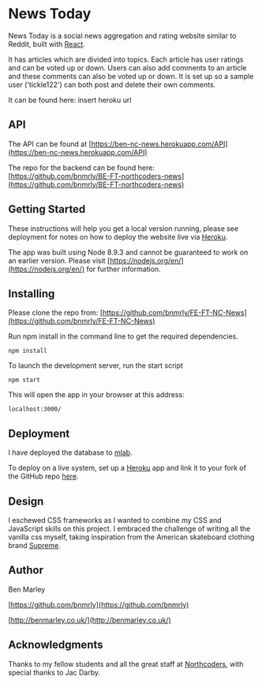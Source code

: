 # News Today

News Today is a social news aggregation and rating website similar to Reddit, built with [React](https://reactjs.org/).

It has articles which are divided into topics. Each article has user ratings and can be voted up or down. Users can also add comments to an article and these comments can also be voted up or down. It is set up so a sample user ('tickle122') can both post and delete their own comments.

It can be found here: insert heroku url

## API

The API can be found at [https://ben-nc-news.herokuapp.com/API](https://ben-nc-news.herokuapp.com/API)

The repo for the backend can be found here: [https://github.com/bnmrly/BE-FT-northcoders-news](https://github.com/bnmrly/BE-FT-northcoders-news)

## Getting Started

These instructions will help you get a local version running, please see deployment for notes on how to deploy the website live via [Heroku](https://www.heroku.com/).

The app was built using Node 8.9.3 and cannot be guaranteed to work on an earlier version. Please visit [https://nodejs.org/en/](https://nodejs.org/en/) for further information.

## Installing

Please clone the repo from: [https://github.com/bnmrly/FE-FT-NC-News](https://github.com/bnmrly/FE-FT-NC-News)

Run npm install in the command line to get the required dependencies.

```
npm install
```

To launch the development server, run the start script

```
npm start
```

This will open the app in your browser at this address:

```
localhost:3000/
```

## Deployment

I have deployed the database to [mlab](https://mlab.com/).

To deploy on a live system, set up a [Heroku](https://www.heroku.com/) app and link it to your fork of the GitHub repo [here](https://github.com/bnmrly/FE-FT-NC-News).

## Design

I eschewed CSS frameworks as I wanted to combine my CSS and JavaScript skills on this project. I embraced the challenge of writing all the vanilla css myself, taking inspiration from the American skateboard clothing brand [Supreme](https://www.supremenewyork.com/).

## Author

Ben Marley

[https://github.com/bnmrly](https://github.com/bnmrly)

[http://benmarley.co.uk/](http://benmarley.co.uk/)

## Acknowledgments

Thanks to my fellow students and all the great staff at [Northcoders](https://northcoders.com/), with special thanks to Jac Darby.
